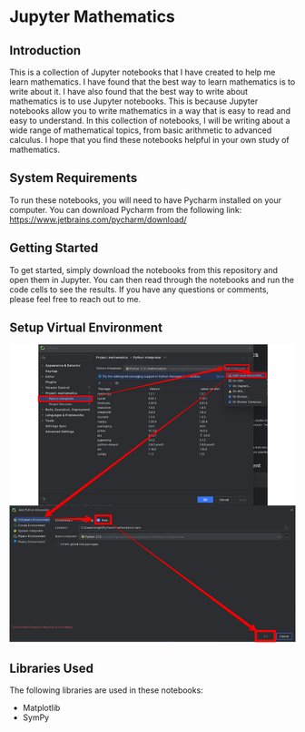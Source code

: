 # Jupyter Mathematics
## Introduction
This is a collection of Jupyter notebooks that I have created to help me learn mathematics. I have found that the best way to learn mathematics is to write about it. I have also found that the best way to write about mathematics is to use Jupyter notebooks. This is because Jupyter notebooks allow you to write mathematics in a way that is easy to read and easy to understand. In this collection of notebooks, I will be writing about a wide range of mathematical topics, from basic arithmetic to advanced calculus. I hope that you find these notebooks helpful in your own study of mathematics.

## System Requirements
To run these notebooks, you will need to have Pycharm installed on your computer. You can download Pycharm from the following link: https://www.jetbrains.com/pycharm/download/

## Getting Started
To get started, simply download the notebooks from this repository and open them in Jupyter. You can then read through the notebooks and run the code cells to see the results. If you have any questions or comments, please feel free to reach out to me.

## Setup Virtual Environment
![img.png](img.png)

## Libraries Used
The following libraries are used in these notebooks:
- Matplotlib
- SymPy
